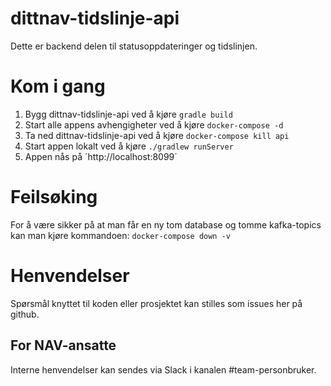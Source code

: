 # dittnav-tidslinje-api

Dette er backend delen til statusoppdateringer og tidslinjen.

# Kom i gang
1. Bygg dittnav-tidslinje-api ved å kjøre `gradle build`
2. Start alle appens avhengigheter ved å kjøre `docker-compose -d`
3. Ta ned dittnav-tidslinje-api ved å kjøre `docker-compose kill api`
4. Start appen lokalt ved å kjøre `./gradlew runServer`
5. Appen nås på ´http://localhost:8099´

# Feilsøking
For å være sikker på at man får en ny tom database og tomme kafka-topics kan man kjøre kommandoen: `docker-compose down -v`

# Henvendelser

Spørsmål knyttet til koden eller prosjektet kan stilles som issues her på github.

## For NAV-ansatte

Interne henvendelser kan sendes via Slack i kanalen #team-personbruker.

